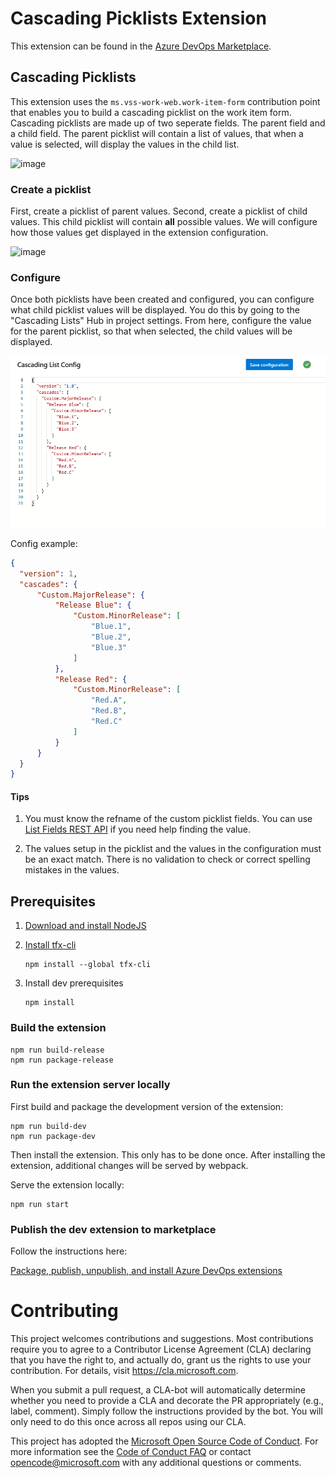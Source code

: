 # Cascading Picklists Extension

This extension can be found in the [Azure DevOps Marketplace](https://marketplace.visualstudio.com/items?itemName=ms-devlabs.cascading-picklists-extension 'Download Cascading Lists extension').

## Cascading Picklists

This extension uses the `ms.vss-work-web.work-item-form` contribution point that enables you to build a cascading picklist on the work item form. Cascading picklists are made up of two seperate fields. The parent field and a child field. The parent picklist will contain a list of values, that when a value is selected, will display the values in the child list.

![image](./images/picklist-demo.gif)

### Create a picklist

First, create a picklist of parent values. Second, create a picklist of child values. This child picklist will contain **all** possible values. We will configure how those values get displayed in the extension configuration.

![image](./images/picklist-child.png)

### Configure

Once both picklists have been created and configured, you can configure what child picklist values will be displayed. You do this by going to the "Cascading Lists" Hub in project settings. From here, configure the value for the parent picklist, so that when selected, the child values will be displayed.

![image](./images/settings-hub-1.png)

Config example:
```json
{
  "version": 1,
  "cascades": {
      "Custom.MajorRelease": {
          "Release Blue": {
              "Custom.MinorRelease": [
                  "Blue.1",
                  "Blue.2",
                  "Blue.3"
              ]
          },
          "Release Red": {
              "Custom.MinorRelease": [
                  "Red.A",
                  "Red.B",
                  "Red.C"
              ]
          }
      }
  }
}
```

#### Tips

1. You must know the refname of the custom picklist fields. You can use [List Fields REST API](https://docs.microsoft.com/en-us/rest/api/azure/devops/wit/fields/list?view=azure-devops-rest-5.0) if you need help finding the value.

2. The values setup in the picklist and the values in the configuration must be an exact match. There is no validation to check or correct spelling mistakes in the values.

## Prerequisites

1. [Download and install NodeJS](http://nodejs.org)

2. [Install tfx-cli](https://docs.microsoft.com/en-us/vsts/extend/publish/command-line?view=vsts)
    ```
    npm install --global tfx-cli
    ```

3. Install dev prerequisites
    ```
    npm install
    ```

### Build the extension

```
npm run build-release
npm run package-release
```

### Run the extension server locally
First build and package the development version of the extension:
```
npm run build-dev
npm run package-dev
```

Then install the extension.
This only has to be done once.
After installing the extension, additional changes will be served by webpack.

Serve the extension locally:
```
npm run start
```

### Publish the dev extension to marketplace

Follow the instructions here:

[Package, publish, unpublish, and install Azure DevOps extensions
](https://docs.microsoft.com/en-us/azure/devops/extend/publish/overview?view=azure-devops)

# Contributing

This project welcomes contributions and suggestions. Most contributions require you to agree to a
Contributor License Agreement (CLA) declaring that you have the right to, and actually do, grant us
the rights to use your contribution. For details, visit https://cla.microsoft.com.

When you submit a pull request, a CLA-bot will automatically determine whether you need to provide
a CLA and decorate the PR appropriately (e.g., label, comment). Simply follow the instructions
provided by the bot. You will only need to do this once across all repos using our CLA.

This project has adopted the [Microsoft Open Source Code of Conduct](https://opensource.microsoft.com/codeofconduct/).
For more information see the [Code of Conduct FAQ](https://opensource.microsoft.com/codeofconduct/faq/) or
contact [opencode@microsoft.com](mailto:opencode@microsoft.com) with any additional questions or comments.
